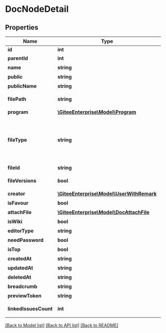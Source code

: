 # DocNodeDetail

## Properties

Name | Type | Description | Notes
------------ | ------------- | ------------- | -------------
**id** | **int** | id | [optional] 
**parentId** | **int** | 父层级的 id | [optional] 
**name** | **string** | 名称 | [optional] 
**public** | **string** | 权限值 | [optional] 
**publicName** | **string** | 权限名称 | [optional] 
**filePath** | **string** | 关联文档完整路径 | [optional] 
**program** | [**\GiteeEnterprise\Model\Program**](Program.md) | 关联项目 | [optional] 
**fileType** | **string** | 关联类型。(目录：DocDirectory，文档：WikiInfo，附件：AttachFile) | [optional] 
**fileId** | **string** | 关联类型的 id | [optional] 
**fileVersions** | **bool** | 是否查看附件历史版本 | [optional] 
**creator** | [**\GiteeEnterprise\Model\UserWithRemark**](UserWithRemark.md) | 创建者 | [optional] 
**isFavour** | **bool** | 是否已收藏 | [optional] 
**attachFile** | [**\GiteeEnterprise\Model\DocAttachFile**](DocAttachFile.md) | 附件相关信息 | [optional] 
**isWiki** | **bool** | 是否 wiki | [optional] 
**editorType** | **string** | 编辑器类型 | [optional] 
**needPassword** | **bool** | 需要密码访问 | [optional] 
**isTop** | **bool** | 是否置顶 | [optional] 
**createdAt** | **string** | 创建时间 | [optional] 
**updatedAt** | **string** | 更新时间 | [optional] 
**deletedAt** | **string** | 删除时间 | [optional] 
**breadcrumb** | **string** | 层级目录 | [optional] 
**previewToken** | **string** | 预览token | [optional] 
**linkedIssuesCount** | **int** | 文档已关联的工作项数量 | [optional] 

[[Back to Model list]](../../README.md#documentation-for-models) [[Back to API list]](../../README.md#documentation-for-api-endpoints) [[Back to README]](../../README.md)


